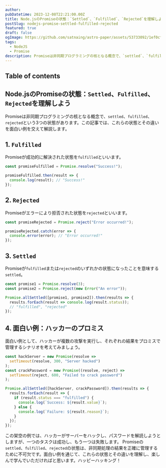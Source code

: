 ```yaml
---
author:
pubDatetime: 2023-12-08T22:21:00.00Z
title: Node.jsのPromiseの状態：`Settled`、`Fulfilled`、`Rejected`を理解しよう
postSlug: nodejs-promise-settled-fulfilled-rejected
featured: true
draft: false
ogImage: https://github.com/satnaing/astro-paper/assets/53733092/1ef0cf03-8137-4d67-ac81-84a032119e3a
tags:
  - NodeJS
  - Promise
description: Promiseは非同期プログラミングの核となる概念で、`settled`、`fulfilled`、`rejected`という3つの状態があります。この記事では、これらの状態とその違いを面白い例を交えて解説します。
---
```


## Table of contents

## Node.jsのPromiseの状態：`Settled`、`Fulfilled`、`Rejected`を理解しよう

Promiseは非同期プログラミングの核となる概念で、`settled`、`fulfilled`、`rejected`という3つの状態があります。この記事では、これらの状態とその違いを面白い例を交えて解説します。

## 1. `Fulfilled`

Promiseが成功的に解決された状態を`fulfilled`といいます。

```javascript
const promiseFulfilled = Promise.resolve("Success!");

promiseFulfilled.then(result => {
  console.log(result); // "Success!"
});
```

## 2. `Rejected`

Promiseがエラーにより拒否された状態を`rejected`といいます。

```javascript
const promiseRejected = Promise.reject("Error occurred!");

promiseRejected.catch(error => {
  console.error(error); // "Error occurred!"
});
```

## 3. `Settled`

Promiseが`fulfilled`または`rejected`のいずれかの状態になったことを意味する`settled`。

```javascript
const promise1 = Promise.resolve(3);
const promise2 = Promise.reject(new Error("An error"));

Promise.allSettled([promise1, promise2]).then(results => {
  results.forEach(result => console.log(result.status));
  // "fulfilled", "rejected"
});
```

## 4. 面白い例：ハッカーのプロミス

面白い例として、ハッカーが複数の攻撃を実行し、それぞれの結果をプロミスで管理するシナリオを考えてみましょう。

```javascript
const hackServer = new Promise(resolve =>
  setTimeout(resolve, 300, "Server hacked")
);
const crackPassword = new Promise((resolve, reject) =>
  setTimeout(reject, 600, "Failed to crack password")
);

Promise.allSettled([hackServer, crackPassword]).then(results => {
  results.forEach(result => {
    if (result.status === "fulfilled") {
      console.log(`Success: ${result.value}`);
    } else {
      console.log(`Failure: ${result.reason}`);
    }
  });
});
```

この架空の例では、ハッカーがサーバーをハックし、パスワードを解読しようとしますが、一つのタスクは成功し、もう一つは失敗します。
Promiseの`settled`、`fulfilled`、`rejected`の状態は、非同期処理の結果を正確に管理するために不可欠です。面白い例を通じて、これらの状態とその違いを理解し、楽しんで学んでいただければと思います。ハッピーハッキング！
